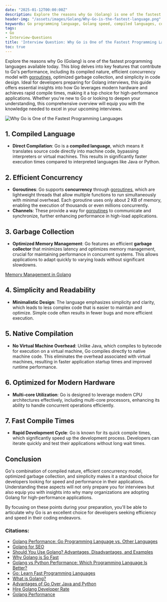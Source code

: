 ```yaml
---
date: "2025-01-12T00:00:00Z"
description: Explore the reasons why Go (Golang) is one of the fastest programming languages available today. This blog delves into key features that contribute to Go's performance, including its compiled nature, efficient concurrency model with [goroutines](/Interview-Question-What-are-Goroutines/), optimized garbage collection, and simplicity in code design. Ideal for developers preparing for Golang interviews, this guide offers essential insights into how Go leverages modern hardware and achieves rapid compile times, making it a top choice for high-performance applications. Whether you're new to Go or looking to deepen your understanding, this comprehensive overview will equip you with the knowledge needed to excel in your upcoming interviews.
header-img: "/assets/images/Golang/Why-Go-is-the-fastest-language.png"
keywords: Go programming language, Golang speed, compiled languages, concurrency in Go, [goroutines](/Interview-Question-What-are-Goroutines/), Go garbage collection, high-performance applications, Go interview preparation, native compilation, modern hardware optimization, fast compile times, efficient coding practices, Golang features
tags:
- Go
- Interview-Questions
title: 'Interview Question: Why Go is One of the Fastest Programming Languages?'
toc: true
---
```


Explore the reasons why Go (Golang) is one of the fastest programming languages available today. This blog delves into key features that contribute to Go's performance, including its compiled nature, efficient concurrency model with [goroutines](/Interview-Question-What-are-Goroutines/), optimized garbage collection, and simplicity in code design. Ideal for developers preparing for Golang interviews, this guide offers essential insights into how Go leverages modern hardware and achieves rapid compile times, making it a top choice for high-performance applications. Whether you're new to Go or looking to deepen your understanding, this comprehensive overview will equip you with the knowledge needed to excel in your upcoming interviews.

![Why Go is One of the Fastest Programming Languages](/assets/images/Golang/Why-Go-is-the-fastest-language.png)

## 1. Compiled Language
- **Direct Compilation**: Go is a **compiled language**, which means it translates source code directly into machine code, bypassing interpreters or virtual machines. This results in significantly faster execution times compared to interpreted languages like Java or Python.

## 2. Efficient Concurrency
- **Goroutines**: Go supports **concurrency** through [goroutines](/Interview-Question-What-are-Goroutines/), which are lightweight threads that allow multiple functions to run simultaneously with minimal overhead. Each goroutine uses only about 2 KB of memory, enabling the execution of thousands or even millions concurrently.
- **Channels**: These provide a way for [goroutines](/Interview-Question-What-are-Goroutines/) to communicate and synchronize, further enhancing performance in high-load applications.

## 3. Garbage Collection
- **Optimized Memory Management**: Go features an efficient **garbage collector** that minimizes latency and optimizes memory management, crucial for maintaining performance in concurrent systems. This allows applications to adapt quickly to varying loads without significant slowdowns.

[Memory Management in Golang](/Memory-Management-in-Golang/)

## 4. Simplicity and Readability
- **Minimalistic Design**: The language emphasizes simplicity and clarity, which leads to less complex code that is easier to maintain and optimize. Simple code often results in fewer bugs and more efficient execution.

## 5. Native Compilation
- **No Virtual Machine Overhead**: Unlike Java, which compiles to bytecode for execution on a virtual machine, Go compiles directly to native machine code. This eliminates the overhead associated with virtual machines, resulting in faster application startup times and improved runtime performance.

## 6. Optimized for Modern Hardware
- **Multi-core Utilization**: Go is designed to leverage modern CPU architectures effectively, including multi-core processors, enhancing its ability to handle concurrent operations efficiently.

## 7. Fast Compile Times
- **Rapid Development Cycle**: Go is known for its quick compile times, which significantly speed up the development process. Developers can iterate quickly and test their applications without long wait times.

## Conclusion
Go's combination of compiled nature, efficient concurrency model, optimized garbage collection, and simplicity makes it a standout choice for developers looking for speed and performance in their applications. Understanding these aspects will not only prepare you for interviews but also equip you with insights into why many organizations are adopting Golang for high-performance applications.

By focusing on these points during your preparation, you'll be able to articulate why Go is an excellent choice for developers seeking efficiency and speed in their coding endeavors.

### Citations:

- [Golang Performance: Go Programming Language vs. Other Languages](https://www.orientsoftware.com/blog/golang-performance/)  
- [Golang for SEO](https://www.searchenginejournal.com/golang-for-seo/497263/)  
- [Should You Use Golang? Advantages, Disadvantages, and Examples](https://www.devlane.com/blog/should-you-use-golang-advantages-disadvantages-examples)  
- [Why Golang is So Fast](https://jelvix.com/blog/why-golang-is-so-fast)  
- [Golang vs Python Performance: Which Programming Language Is Better?](https://www.orientsoftware.com/blog/golang-vs-python-performance/)  
- [Go: Learn Fast Programming Languages](https://stackoverflow.blog/2020/11/02/go-golang-learn-fast-programming-languages/)  
- [What is Golang?](https://bestarion.com/what-is-golang/)  
- [Advantages of Go Over Java and Python](https://yourbasic.org/golang/advantages-over-java-python/)  
- [Hire Golang Developer Rate](https://savvycomsoftware.com/blog/hire-golang-developer-rate/)  
- [Golang Performance](https://anadea.info/blog/golang-performance/)  